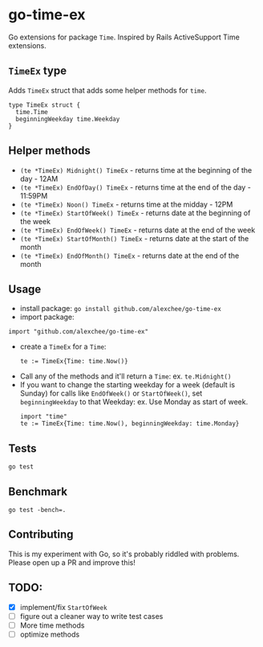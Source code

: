 # go-time-ex
Go extensions for package `Time`. Inspired by Rails ActiveSupport Time extensions.

## `TimeEx` type
Adds `TimeEx` struct that adds some helper methods for `time`.
```
type TimeEx struct {
  time.Time
  beginningWeekday time.Weekday
}
```

## Helper methods

* `(te *TimeEx) Midnight() TimeEx` - returns time at the beginning of the day - 12AM
* `(te *TimeEx) EndOfDay() TimeEx` - returns time at the end of the day - 11:59PM
* `(te *TimeEx) Noon() TimeEx` - returns time at the midday - 12PM
* `(te *TimeEx) StartOfWeek() TimeEx` - returns date at the beginning of the week
* `(te *TimeEx) EndOfWeek() TimeEx` - returns date at the end of the week
* `(te *TimeEx) StartOfMonth() TimeEx` - returns date at the start of the month
* `(te *TimeEx) EndOfMonth() TimeEx` - returns date at the end of the month

## Usage
* install package: `go install github.com/alexchee/go-time-ex`
* import package:
```
import "github.com/alexchee/go-time-ex"
```
* create a `TimeEx` for a `Time`:
  ```
  te := TimeEx{Time: time.Now()}
  ```
* Call any of the methods and it'll return a `Time`:
  ex. `te.Midnight()`
* If you want to change the starting weekday for a week (default is Sunday) for calls like `EndOfWeek()` or `StartOfWeek()`, set `beginningWeekday` to that Weekday:
  ex. Use Monday as start of week.
  ```
  import "time"
  te := TimeEx{Time: time.Now(), beginningWeekday: time.Monday}
  ```

## Tests
`go test`

## Benchmark
`go test -bench=.`

## Contributing
This is my experiment with Go, so it's probably riddled with problems. Please open up a PR and improve this!

## TODO:
-[X] implement/fix `StartOfWeek`
-[ ] figure out a cleaner way to write test cases
-[ ] More time methods
-[ ] optimize methods
